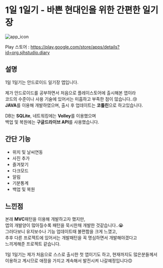 # 1일 1일기 - 바쁜 현대인을 위한 간편한 일기장
![app_icon](https://user-images.githubusercontent.com/79048895/159389254-d84a5c96-8edc-4aec-bc12-53d5e0dba38b.png)

Play 스토어 : https://play.google.com/store/apps/details?id=org.sjhstudio.diary  

## 설명
1일 1일기는 안드로이드 일기장 앱입니다.  

제가 안드로이드를 공부하면서 처음으로 플레이스토어에 출시해본 앱이라  
코드의 수준이나 사용 기술에 있어서는 미흡하고 부족한 점이 많습니다..😢  
**JAVA**를 이용해 개발하였으며, 출시 후 업데이트는 **코틀린**으로 하고있습니다.  

DB는 **SQLite**, 네트워킹에는 **Volley**를 이용했으며  
백업 및 복원에는 **구글드라이브 API**를 사용했습니다.
  
  
## 간단 기능
- 위치 및 날씨연동
- 사진 추가
- 즐겨찾기
- 다크모드
- 알림
- 기분통계
- 백업 및 복원
  
  
## 느낀점
본래 **MVC**패턴을 이용해 개발하고자 했지만,  
앱의 개발양이 많아질수록 패턴을 묵시한채 개발한 것같습니다..😭  
그러다보니 유지보수나 기능 업데이트때 불편함을 크게 느꼈고,  
추후 다른 프로젝트에 있어서는 개발패턴을 꼭 명심하면서 개발해야겠다고  
느끼게해준 프로젝트 같습니다.

1일 1일기는 제가 처음으로 스스로 출시한 첫 앱이기도 하고, 현재까지도 많은분들께서    
이용하고 계시므로 애정을 가지고 계속해서 발전시켜 나갈예정입니다😊

